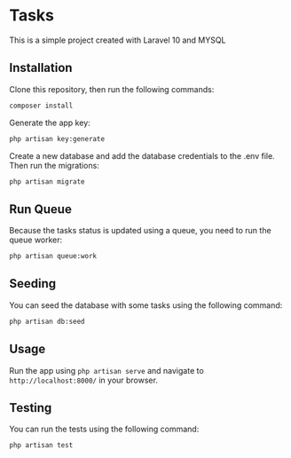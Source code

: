 # Tasks

This is a simple project created with Laravel 10 and MYSQL

## Installation

Clone this repository, then run the following commands:

```bash
composer install
```

Generate the app key:

```bash
php artisan key:generate
```

Create a new database and add the database credentials to the .env file. Then run the migrations:

```bash
php artisan migrate
```

## Run Queue

Because the tasks status is updated using a queue, you need to run the queue worker:

```bash
php artisan queue:work
```

## Seeding

You can seed the database with some tasks using the following command:

```bash
php artisan db:seed
```

## Usage

Run the app using `php artisan serve` and navigate to `http://localhost:8000/` in your browser.

## Testing

You can run the tests using the following command:

```bash
php artisan test
```